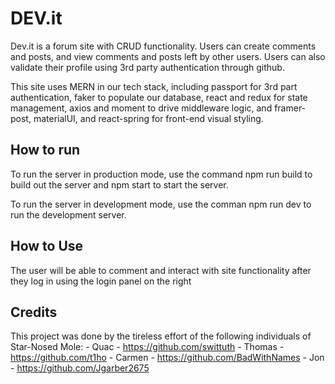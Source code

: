 # DEV.it

Dev.it is a forum site with CRUD functionality. Users can create comments and posts, and view comments and posts left by other users. Users can also validate their profile using 3rd party authentication through github.

This site uses MERN in our tech stack, including passport for 3rd part authentication, faker to populate our database, react and redux for state management, axios and moment to drive middleware logic, and framer-post, materialUI, and react-spring for front-end visual styling.

## How to run
To run the server in production mode, use the command npm run build to build out the server and npm start to start the server.

To run the server in development mode, use the comman npm run dev to run the development server.

## How to Use
The user will be able to comment and interact with site functionality after they log in using the login panel on the right

## Credits
This project was done by the tireless effort of the following individuals of Star-Nosed Mole:
    - Quac - https://github.com/swittuth
    - Thomas - https://github.com/t1ho
    - Carmen - https://github.com/BadWithNames
    - Jon - https://github.com/Jgarber2675

